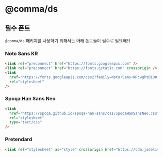 # @comma/ds

## 필수 폰트

`@comma/ds` 패키지를 사용하기 위해서는 아래 폰트들이 필수로 필요해요

### Noto Sans KR

```html
<link rel="preconnect" href="https://fonts.googleapis.com" />
<link rel="preconnect" href="https://fonts.gstatic.com" crossorigin />
<link
  href="https://fonts.googleapis.com/css2?family=Noto+Sans+KR:wght@100;300;400;500;700;900&display=swap"
  rel="stylesheet"
/>
```

### Spoqa Han Sans Neo

```html
<link
  href="https://spoqa.github.io/spoqa-han-sans/css/SpoqaHanSansNeo.css"
  rel="stylesheet"
  type="text/css"
/>
```


### Pretendard

```html
<link rel="stylesheet" as="style" crossorigin href="https://cdn.jsdelivr.net/gh/orioncactus/pretendard@v1.3.6/dist/web/static/pretendard.css" />
```